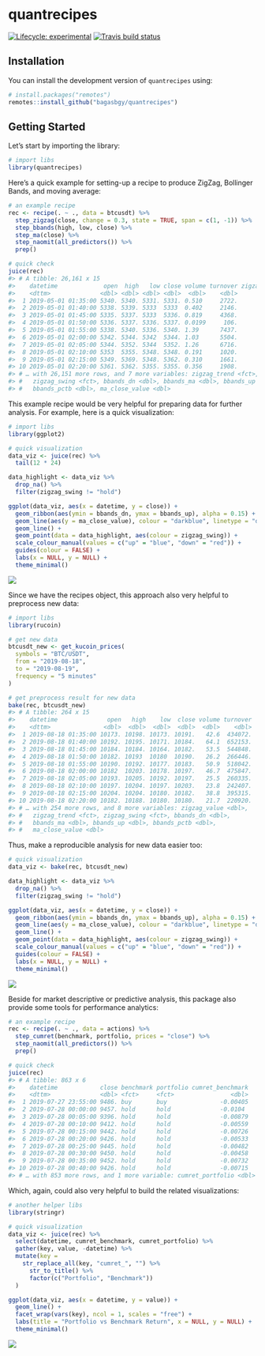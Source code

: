 
# quantrecipes

<!-- badges: start -->

[![Lifecycle:
experimental](https://img.shields.io/badge/lifecycle-experimental-orange.svg)](https://www.tidyverse.org/lifecycle/#experimental)
[![Travis build
status](https://travis-ci.org/bagasbgy/quantrecipes.svg?branch=master)](https://travis-ci.org/bagasbgy/quantrecipes)
<!-- badges: end -->

## Installation

You can install the development version of `quantrecipes` using:

``` r
# install.packages("remotes")
remotes::install_github("bagasbgy/quantrecipes")
```

## Getting Started

Let’s start by importing the library:

``` r
# import libs
library(quantrecipes)
```

Here’s a quick example for setting-up a recipe to produce ZigZag,
Bollinger Bands, and moving average:

``` r
# an example recipe
rec <- recipe(. ~ ., data = btcusdt) %>% 
  step_zigzag(close, change = 0.3, state = TRUE, span = c(1, -1)) %>% 
  step_bbands(high, low, close) %>% 
  step_ma(close) %>% 
  step_naomit(all_predictors()) %>% 
  prep()

# quick check
juice(rec)
#> # A tibble: 26,161 x 15
#>    datetime             open  high   low close volume turnover zigzag_value
#>    <dttm>              <dbl> <dbl> <dbl> <dbl>  <dbl>    <dbl>        <dbl>
#>  1 2019-05-01 01:35:00 5340. 5340. 5331. 5331. 0.510     2722.        5344.
#>  2 2019-05-01 01:40:00 5338. 5339. 5333  5333  0.402     2146.        5346.
#>  3 2019-05-01 01:45:00 5335. 5337. 5333  5336. 0.819     4368.        5348.
#>  4 2019-05-01 01:50:00 5336. 5337. 5336. 5337. 0.0199     106.        5350.
#>  5 2019-05-01 01:55:00 5338. 5340. 5336. 5340. 1.39      7437.        5351.
#>  6 2019-05-01 02:00:00 5342. 5344. 5342  5344. 1.03      5504.        5353.
#>  7 2019-05-01 02:05:00 5344. 5352. 5344  5352. 1.26      6716.        5355.
#>  8 2019-05-01 02:10:00 5353  5355. 5348. 5348. 0.191     1020.        5357.
#>  9 2019-05-01 02:15:00 5349. 5369. 5348. 5362. 0.310     1661.        5358.
#> 10 2019-05-01 02:20:00 5361. 5362. 5355. 5355. 0.356     1908.        5360.
#> # … with 26,151 more rows, and 7 more variables: zigzag_trend <fct>,
#> #   zigzag_swing <fct>, bbands_dn <dbl>, bbands_ma <dbl>, bbands_up <dbl>,
#> #   bbands_pctb <dbl>, ma_close_value <dbl>
```

This example recipe would be very helpful for preparing data for further
analysis. For example, here is a quick visualization:

``` r
# import libs
library(ggplot2)

# quick visualization
data_viz <- juice(rec) %>% 
  tail(12 * 24)

data_highlight <- data_viz %>% 
  drop_na() %>% 
  filter(zigzag_swing != "hold")

ggplot(data_viz, aes(x = datetime, y = close)) +
  geom_ribbon(aes(ymin = bbands_dn, ymax = bbands_up), alpha = 0.15) +
  geom_line(aes(y = ma_close_value), colour = "darkblue", linetype = "dashed", alpha = 0.5) +
  geom_line() +
  geom_point(data = data_highlight, aes(colour = zigzag_swing)) +
  scale_colour_manual(values = c("up" = "blue", "down" = "red")) +
  guides(colour = FALSE) +
  labs(x = NULL, y = NULL) +
  theme_minimal()
```

<img src="man/figures/README-unnamed-chunk-5-1.png" style="display: block; margin: auto;" />

Since we have the recipes object, this approach also very helpful to
preprocess new data:

``` r
# import libs
library(rucoin)

# get new data
btcusdt_new <- get_kucoin_prices(
  symbols = "BTC/USDT",
  from = "2019-08-18",
  to = "2019-08-19",
  frequency = "5 minutes"
)

# get preprocess result for new data
bake(rec, btcusdt_new)
#> # A tibble: 264 x 15
#>    datetime              open   high    low  close volume turnover
#>    <dttm>               <dbl>  <dbl>  <dbl>  <dbl>  <dbl>    <dbl>
#>  1 2019-08-18 01:35:00 10173. 10198. 10173. 10191.   42.6  434072.
#>  2 2019-08-18 01:40:00 10192. 10195. 10171. 10184.   64.1  652153.
#>  3 2019-08-18 01:45:00 10184. 10184. 10164. 10182.   53.5  544848.
#>  4 2019-08-18 01:50:00 10182. 10193  10180  10190.   26.2  266446.
#>  5 2019-08-18 01:55:00 10190. 10192. 10177. 10183.   50.9  518042.
#>  6 2019-08-18 02:00:00 10182  10203. 10178. 10197.   46.7  475847.
#>  7 2019-08-18 02:05:00 10193. 10205. 10192. 10197.   25.5  260335.
#>  8 2019-08-18 02:10:00 10197. 10204. 10197. 10203.   23.8  242407.
#>  9 2019-08-18 02:15:00 10204. 10204. 10180. 10182.   38.8  395315.
#> 10 2019-08-18 02:20:00 10182. 10188. 10180. 10180.   21.7  220920.
#> # … with 254 more rows, and 8 more variables: zigzag_value <dbl>,
#> #   zigzag_trend <fct>, zigzag_swing <fct>, bbands_dn <dbl>,
#> #   bbands_ma <dbl>, bbands_up <dbl>, bbands_pctb <dbl>,
#> #   ma_close_value <dbl>
```

Thus, make a reproducible analysis for new data easier too:

``` r
# quick visualization
data_viz <- bake(rec, btcusdt_new)

data_highlight <- data_viz %>% 
  drop_na() %>% 
  filter(zigzag_swing != "hold")

ggplot(data_viz, aes(x = datetime, y = close)) +
  geom_ribbon(aes(ymin = bbands_dn, ymax = bbands_up), alpha = 0.15) +
  geom_line(aes(y = ma_close_value), colour = "darkblue", linetype = "dashed", alpha = 0.5) +
  geom_line() +
  geom_point(data = data_highlight, aes(colour = zigzag_swing)) +
  scale_colour_manual(values = c("up" = "blue", "down" = "red")) +
  guides(colour = FALSE) +
  labs(x = NULL, y = NULL) +
  theme_minimal()
```

<img src="man/figures/README-unnamed-chunk-7-1.png" style="display: block; margin: auto;" />

Beside for market descriptive or predictive analysis, this package also
provide some tools for performance analytics:

``` r
# an example recipe
rec <- recipe(. ~ ., data = actions) %>% 
  step_cumret(benchmark, portfolio, prices = "close") %>%
  step_naomit(all_predictors()) %>%
  prep()

# quick check
juice(rec)
#> # A tibble: 863 x 6
#>    datetime            close benchmark portfolio cumret_benchmark
#>    <dttm>              <dbl> <fct>     <fct>                <dbl>
#>  1 2019-07-27 23:55:00 9486. buy       buy               -0.00405
#>  2 2019-07-28 00:00:00 9457. hold      hold              -0.0104 
#>  3 2019-07-28 00:05:00 9396. hold      hold              -0.00879
#>  4 2019-07-28 00:10:00 9412. hold      hold              -0.00559
#>  5 2019-07-28 00:15:00 9442. hold      hold              -0.00726
#>  6 2019-07-28 00:20:00 9426. hold      hold              -0.00533
#>  7 2019-07-28 00:25:00 9445. hold      hold              -0.00482
#>  8 2019-07-28 00:30:00 9450. hold      hold              -0.00458
#>  9 2019-07-28 00:35:00 9452. hold      hold              -0.00732
#> 10 2019-07-28 00:40:00 9426. hold      hold              -0.00715
#> # … with 853 more rows, and 1 more variable: cumret_portfolio <dbl>
```

Which, again, could also very helpful to build the related
visualizations:

``` r
# another helper libs
library(stringr)

# quick visualization
data_viz <- juice(rec) %>% 
  select(datetime, cumret_benchmark, cumret_portfolio) %>% 
  gather(key, value, -datetime) %>% 
  mutate(key =
    str_replace_all(key, "cumret_", "") %>% 
      str_to_title() %>% 
      factor(c("Portfolio", "Benchmark"))
  )

ggplot(data_viz, aes(x = datetime, y = value)) +
  geom_line() +
  facet_wrap(vars(key), ncol = 1, scales = "free") +
  labs(title = "Portfolio vs Benchmark Return", x = NULL, y = NULL) +
  theme_minimal()
```

<img src="man/figures/README-unnamed-chunk-9-1.png" style="display: block; margin: auto;" />
